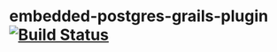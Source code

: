 # embedded-postgres-grails-plugin [![Build Status](https://travis-ci.org/Relaximus/embedded-postgres-grails-plugin.svg?branch=master)](https://travis-ci.org/Relaximus/embedded-postgres-grails-plugin)
